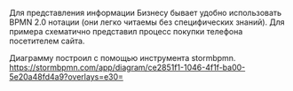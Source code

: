 Для представления информации Бизнесу бывает удобно использовать BPMN 2.0 нотации (они легко читаемы без специфических знаний). Для примера схематично представил процесс покупки телефона посетителем сайта.

Диаграмму построил с помощью инструмента stormbpmn.
https://stormbpmn.com/app/diagram/ce2851f1-1046-4f1f-ba00-5e20a48fd4a9?overlays=e30=
